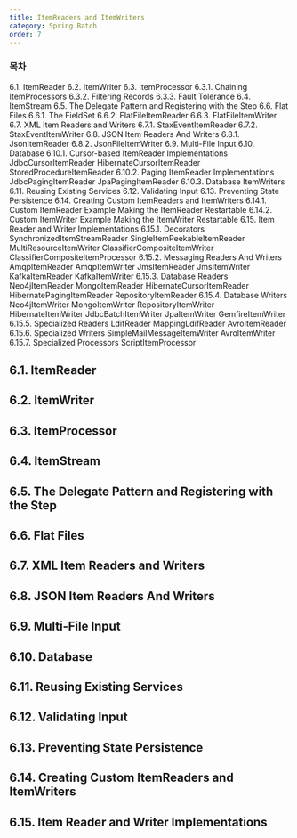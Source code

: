 ```yaml
---
title: ItemReaders and ItemWriters
category: Spring Batch
order: 7
---
```


### 목차

6.1. ItemReader
6.2. ItemWriter
6.3. ItemProcessor
6.3.1. Chaining ItemProcessors
6.3.2. Filtering Records
6.3.3. Fault Tolerance
6.4. ItemStream
6.5. The Delegate Pattern and Registering with the Step
6.6. Flat Files
6.6.1. The FieldSet
6.6.2. FlatFileItemReader
6.6.3. FlatFileItemWriter
6.7. XML Item Readers and Writers
6.7.1. StaxEventItemReader
6.7.2. StaxEventItemWriter
6.8. JSON Item Readers And Writers
6.8.1. JsonItemReader
6.8.2. JsonFileItemWriter
6.9. Multi-File Input
6.10. Database
6.10.1. Cursor-based ItemReader Implementations
JdbcCursorItemReader
HibernateCursorItemReader
StoredProcedureItemReader
6.10.2. Paging ItemReader Implementations
JdbcPagingItemReader
JpaPagingItemReader
6.10.3. Database ItemWriters
6.11. Reusing Existing Services
6.12. Validating Input
6.13. Preventing State Persistence
6.14. Creating Custom ItemReaders and ItemWriters
6.14.1. Custom ItemReader Example
Making the ItemReader Restartable
6.14.2. Custom ItemWriter Example
Making the ItemWriter Restartable
6.15. Item Reader and Writer Implementations
6.15.1. Decorators
SynchronizedItemStreamReader
SingleItemPeekableItemReader
MultiResourceItemWriter
ClassifierCompositeItemWriter
ClassifierCompositeItemProcessor
6.15.2. Messaging Readers And Writers
AmqpItemReader
AmqpItemWriter
JmsItemReader
JmsItemWriter
KafkaItemReader
KafkaItemWriter
6.15.3. Database Readers
Neo4jItemReader
MongoItemReader
HibernateCursorItemReader
HibernatePagingItemReader
RepositoryItemReader
6.15.4. Database Writers
Neo4jItemWriter
MongoItemWriter
RepositoryItemWriter
HibernateItemWriter
JdbcBatchItemWriter
JpaItemWriter
GemfireItemWriter
6.15.5. Specialized Readers
LdifReader
MappingLdifReader
AvroItemReader
6.15.6. Specialized Writers
SimpleMailMessageItemWriter
AvroItemWriter
6.15.7. Specialized Processors
ScriptItemProcessor

## 6.1. ItemReader

## 6.2. ItemWriter

## 6.3. ItemProcessor

## 6.4. ItemStream

## 6.5. The Delegate Pattern and Registering with the Step

## 6.6. Flat Files

## 6.7. XML Item Readers and Writers

## 6.8. JSON Item Readers And Writers

## 6.9. Multi-File Input

## 6.10. Database

## 6.11. Reusing Existing Services

## 6.12. Validating Input

## 6.13. Preventing State Persistence

## 6.14. Creating Custom ItemReaders and ItemWriters

## 6.15. Item Reader and Writer Implementations